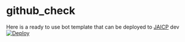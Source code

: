 
# github_check
Here is a ready to use bot template that can be deployed to [JAICP](https://test15.gw.test-ai.net/project-create/jaicp/external)
dev
[![Deploy](https://just-ai.com/img/deploy-to-jaicp.svg)](https://test15.gw.test-ai.net/project-create/jaicp/external)
